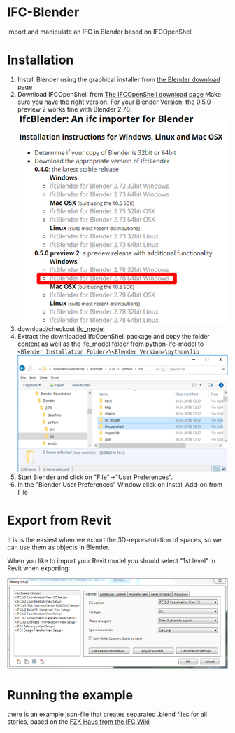 # IFC-Blender
import and manipulate an IFC in Blender based on IFCOpenShell

# Installation
1. Install Blender using the graphical installer from [the Blender download page](https://www.blender.org/download/)
1. Download IFCOpenShell from [The IFCOpenShell download page](http://ifcopenshell.org/)
   Make sure you have the right version. For your Blender Version, the 0.5.0 preview 2 works fine with Blender 2.78. ![IFCOpenShell for Blender](docs/images/blender_install_ifc.png?raw=true)
1. download/checkout [ifc_model](https://github.com/brean/python-ifc-model)
1. Extract the downloaded IfcOpenShell package and copy the folder content as well as the ifc_model folder from python-ifc-model to `<Blender Installation Folder>\<Blender Version>\python\lib`
   ![Python-libs inside Blender](docs/images/ifc_model_path.png?raw=true)
1. Start Blender and click on "File"->"User Preferences".
1. In the "Blender User Preferences" Window click on Install Add-on from File

# Export from Revit
It is is the easiest when we export the 3D-representation of spaces, so we can use them as objects in Blender.

When you like to import your Revit model you should select "1st level" in Revit when exporting:

![IFC-Export with 1st level selected](docs/images/ifc_export_revit_1st_level.png?raw=true)

# Running the example
there is an example json-file that creates separated .blend files for all stories, based on the [FZK Haus from the IFC Wiki](http://www.ifcwiki.org/index.php?title=KIT_IFC_Examples)
